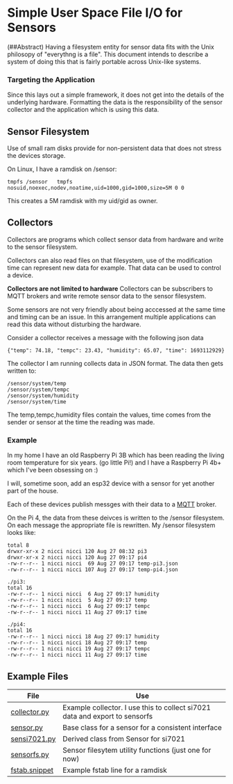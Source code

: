 # Simple User Space File I/O for Sensors

(##Abstract)
Having a filesystem entity for sensor data fits with the Unix philosopy of "everythng is a file". This document intends to describe a system of doing this that is fairly portable across Unix-like systems. 

### Targeting the Application
Since this lays out a simple framework, it does not get into the details of the underlying hardware. Formatting the data is the responsibility of the sensor collector and the application which is using this data. 

## Sensor Filesystem
Use of small ram disks provide for non-persistent data that does not stress the devices storage. 

On Linux, I have a ramdisk on /sensor:
```
tmpfs /sensor	tmpfs nosuid,noexec,nodev,noatime,uid=1000,gid=1000,size=5M 0 0
```

This creates a 5M ramdisk with my uid/gid as owner.


## Collectors
Collectors are programs which collect sensor data from hardware and write to the sensor filesystem.

Collectors can also read files on that filesystem, use of the modification time can represent new data for example. That data can be used to control a device. 

**Collectors are not limited to hardware**
Collectors can be subscribers to MQTT brokers and write remote sensor data to the sensor filesystem.

Some sensors are not very friendly about being acccessed at the same time and timing can be an issue. In this arrangement multiple applications can read this data without disturbing the hardware. 

Consider a collector receives a message with the following json data
```
{"temp": 74.18, "tempc": 23.43, "humidity": 65.07, "time": 1693112929}
```
The collector I am running collects data in JSON format. The data then gets written to: 

```
/sensor/system/temp
/sensor/system/tempc
/sensor/system/humidity
/sensor/system/time
```
The temp,tempc,humidity files contain the values, time comes from the sender or sensor at the time the reading was made. 

### Example
In my home I have an old Raspberry Pi 3B which has been reading the living room temperature for six years. (go little Pi!) and I have a Raspberry Pi 4b+ which I've been obsessing on :) 

I will, sometime soon, add an esp32 device with a sensor for yet another part of the house. 

Each of these devices publish messges with their data to a [MQTT](https://mqtt.org) broker. 

On the Pi 4, the data from these deivces is written to the /sensor filesystem. On each message the appropriate file is rewritten.
My /sensor filesystem looks like:

```
total 8
drwxr-xr-x 2 nicci nicci 120 Aug 27 08:32 pi3
drwxr-xr-x 2 nicci nicci 120 Aug 27 09:17 pi4
-rw-r--r-- 1 nicci nicci  69 Aug 27 09:17 temp-pi3.json
-rw-r--r-- 1 nicci nicci 107 Aug 27 09:17 temp-pi4.json

./pi3:
total 16
-rw-r--r-- 1 nicci nicci  6 Aug 27 09:17 humidity
-rw-r--r-- 1 nicci nicci  5 Aug 27 09:17 temp
-rw-r--r-- 1 nicci nicci  6 Aug 27 09:17 tempc
-rw-r--r-- 1 nicci nicci 11 Aug 27 09:17 time

./pi4:
total 16
-rw-r--r-- 1 nicci nicci 18 Aug 27 09:17 humidity
-rw-r--r-- 1 nicci nicci 18 Aug 27 09:17 temp
-rw-r--r-- 1 nicci nicci 19 Aug 27 09:17 tempc
-rw-r--r-- 1 nicci nicci 11 Aug 27 09:17 time

```

## Example Files

|File|Use
-----|-----------------
[collector.py](collector.py)|Example collector. I use this to collect si7021 data and export to sensorfs
[sensor.py](sensor.py)|Base class for a sensor for a consistent interface
[sensi7021.py](sensi7021.py)|Derived class from Sensor for si7021
[sensorfs.py](sensorfs.py)|Sensor filesytem utility functions (just one for now)
[fstab.snippet](fstab.snippet)|Example fstab line for a ramdisk